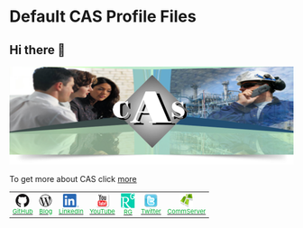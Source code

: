 # Default CAS Profile Files

## Hi there 👋

![CAS Banner](../.media/cas_banner.png)

To get more about CAS click [more](https://github.com/CASMPostol#about-cas)

<table style="font-size: 11px;" title="Bottom navigation menu" border="0" cellspacing="20" cellpadding="1" align="center">
    <tbody title="CommServer">
        <tr align="center" valign="middle">
            <td title="github"><a title="GitHub Object Oriented Internet" href="https://github.com/mpostol"
                    target="_blank" rel="external noopener noreferrer"> <img src="../.media/bottom_GitHub.png"
                        alt="GitHub Object Oriented Internet" align="texttop" border="0" /><br /> <span
                        style="color: #07ad36;">GitHub</span> </a></td>
            <td title="wordpress"><a title="Open Mariusz Postol Blog" href="http://mpostol.wordpress.com/" target="_blank"
                    rel="external noopener noreferrer"> <img src="../.media/bottom_wordpress.png"
                        alt="Mariusz Postol Blog" align="texttop" border="0" /><br /> <span
                        style="color: #07ad36;">Blog</span> </a></td>
            <td title="LinkedIn"><a title="Follow Mariusz Postol on LinkedIn"
                    href="linkedin.com/in/mpostol"
                    target="_blank" rel="external noopener noreferrer"> <img src="../.media/bottom_LI-In-Bug.png"
                        alt="Follow Mariusz Postol on LinkedIn" align="texttop" border="0" /><br /> <span
                        style="color: #07ad36;">LinkedIn</span> </a></td>
            <td title="youtube"><a title="Follow us on YouTube" href="https://www.youtube.com/@mariuszpostol/featured"
                    target="_blank" rel="external noopener noreferrer"> <img src="../.media/bottom_youtube.png"
                        alt="Follow us on YouTube" align="texttop" border="0" /><br /> <span
                        style="color: #07ad36;">YouTube</span></a></td>
            <td title="researchgate"><a title="Follow Mariusz Postol on ResearchGate"
                    href="https://www.researchgate.net/profile/Mariusz_Postol"> <img
                        title="Follow Mariusz Postol on ResearchGate" src="../.media/bottom_ResearchGate.png"
                        alt="Follow Mariusz Postol on ResearchGate" align="texttop" border="0" /><br /> <span
                        style="color: #07ad36;">RG</span> </a></td>
            <td title="twitter"><a title="Follow CommServer on Twitter" href="https://twitter.com/mpostol"
                    target="_blank" rel="external noopener noreferrer"> <img title="Follow CommServer on Twitter"
                        src=".media/bottom_twitter.png" alt="Follow Commserver on Twitter " align="texttop"
                        border="0" /><br /> <span style="color: #07ad36;">Twitter</span> </a></td>
            <td title="CommServer"><a title="CommServer" href="https://github.com/commsvr-com" target="_blank"> <img
                        src=".media/bottom_commserver.png" alt="CommServer" align="texttop" border="0" /><br /> <span
                        style="color: #07ad36;">CommServer</span> </a></td>
        </tr>
    </tbody>
</table>

